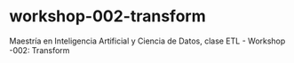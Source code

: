 # workshop-002-transform
Maestría en Inteligencia Artificial y Ciencia de Datos, clase ETL - Workshop -002: Transform
